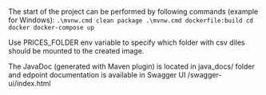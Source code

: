The start of the project can be performed by following commands (example for Windows):
`.\mvnw.cmd clean package
.\mvnw.cmd dockerfile:build
cd docker
docker-compose up`

Use PRICES_FOLDER env variable to specify which folder with csv diles should be mounted to the created image.

The JavaDoc (generated with Maven plugin) is located in java_docs/ folder and edpoint documentation is available in Swagger UI /swagger-ui/index.html
 
